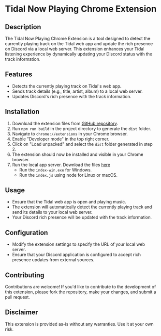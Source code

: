 # Tidal Now Playing Chrome Extension

## Description

The Tidal Now Playing Chrome Extension is a tool designed to detect the currently playing track on the Tidal web app and update the rich presence on Discord via a local web server. This extension enhances your Tidal listening experience by dynamically updating your Discord status with the track information.

## Features

- Detects the currently playing track on Tidal's web app.
- Sends track details (e.g., title, artist, album) to a local web server.
- Updates Discord's rich presence with the track information.

## Installation

1. Download the extension files from [GitHub repository](https://github.com/JetNicer/tidal-discord-rich-presence-chrome-extension.git).
2. Run `npm run build` in the project directory to generate the `dist` folder.
3. Navigate to `chrome://extensions` in your Chrome browser.
4. Enable "Developer mode" in the top right corner.
5. Click on "Load unpacked" and select the `dist` folder generated in step 2.
6. The extension should now be installed and visible in your Chrome browser.
7. Run the local app server. Download the files [here](https://drive.google.com/file/d/1nBiYnCQWDiIHysJJq0VAkhES6i1CF-Rr/view?usp=sharing)
    * Run the `index-win.exe` for Windows.
    * Run the `index.js` using node for Linux or macOS.

## Usage

- Ensure that the Tidal web app is open and playing music.
- The extension will automatically detect the currently playing track and send its details to your local web server.
- Your Discord rich presence will be updated with the track information.

## Configuration

- Modify the extension settings to specify the URL of your local web server.
- Ensure that your Discord application is configured to accept rich presence updates from external sources.

## Contributing

Contributions are welcome! If you'd like to contribute to the development of this extension, please fork the repository, make your changes, and submit a pull request.

## Disclaimer

This extension is provided as-is without any warranties. Use it at your own risk.
